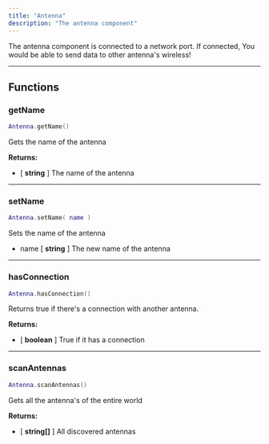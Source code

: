 ```yaml
---
title: "Antenna"
description: "The antenna component"
---
```


The antenna component is connected to a network port. If connected, You would be able to send data to other antenna's wireless!

---

## Functions

### getName

```lua
Antenna.getName()
```

Gets the name of the antenna

**Returns:**
- [ **string** ] The name of the antenna


---

### setName

```lua
Antenna.setName( name )
```

Sets the name of the antenna

- name [ **string** ] The new name of the antenna

---

### hasConnection

```lua
Antenna.hasConnection()
```

Returns true if there's a connection with another antenna.

**Returns:**
- [ **boolean** ] True if it has a connection

---

### scanAntennas

```lua
Antenna.scanAntennas()
```

Gets all the antenna's of the entire world

**Returns:**
- [ **string[]** ] All discovered antennas
